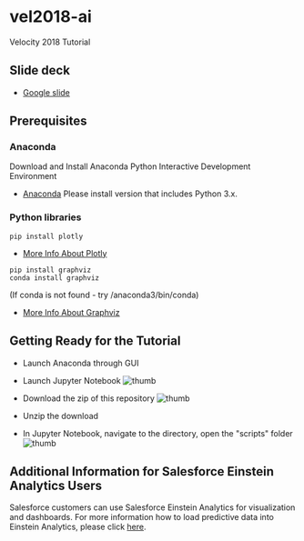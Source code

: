 # vel2018-ai
Velocity 2018 Tutorial

## Slide deck
* [Google slide](https://docs.google.com/presentation/d/1j0mc3P2I9Fxp35TWgC-rHLUSjbeokFPqv7tqguyBuHc/edit?usp=sharing)

## Prerequisites

### Anaconda
Download and Install Anaconda Python Interactive Development Environment

* [Anaconda](https://www.continuum.io) Please install version that includes Python 3.x.

### Python libraries
```
pip install plotly
```
* [More Info About Plotly](https://plot.ly/python/)

```
pip install graphviz
conda install graphviz
```
(If conda is not found - try /anaconda3/bin/conda)
* [More Info About Graphviz](http://www.graphviz.org/)

## Getting Ready for the Tutorial

- Launch Anaconda through GUI
- Launch Jupyter Notebook
![thumb](https://github.com/sfperfdemo/vel2018-ai/blob/master/image/launchJupyter.png)

- Download the zip of this repository
![thumb](https://github.com/sfperfdemo/vel2018-ai/blob/master/image/gitDownload.png)

- Unzip the download
- In Jupyter Notebook, navigate to the directory, open the "scripts" folder
![thumb](https://github.com/sfperfdemo/vel2018-ai/blob/master/image/openScript.png)


## Additional Information for Salesforce Einstein Analytics Users

Salesforce customers can use Salesforce Einstein Analytics for visualization and dashboards. For more information how to load predictive data into Einstein Analytics, please click [here](https://github.com/sfperfdemo/df2017-detect).
